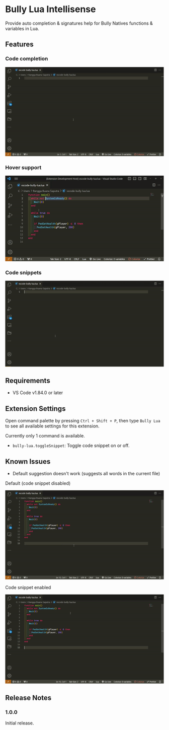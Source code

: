 # Bully Lua Intellisense

Provide auto completion & signatures help for Bully Natives functions & variables in Lua.

## Features

### Code completion

<!-- <img src="./media/feature-code-completion.gif" width="768" /> -->

![Code completion](./media/feature-code-completion.gif)

### Hover support

<!-- <img src="./media/feature-hover-support.gif" width="768" /> -->

![Hover support](./media/feature-hover-support.gif)

### Code snippets

<!-- <img src="./media/feature-code-snippets.gif" width="768" /> -->

![Code snippets](./media/feature-code-snippets.gif)

## Requirements

- VS Code v1.84.0 or later

## Extension Settings

Open command palette by pressing `Ctrl + Shift + P`, then type `Bully Lua` to see all available settings for this extension.

Currently only 1 command is available.

- `bully-lua.toggleSnippet`: Toggle code snippet on or off.

## Known Issues

- Default suggestion doesn't work (suggests all words in the current file)

Default (code snippet disabled)

<!-- <img src="./media/issue-showing-all-words.gif" width="768" /> -->

![Issue - suggesting all words](./media/issue-showing-all-words.gif)

Code snippet enabled

<!-- <img src="./media/issue-showing-only-snippets.gif" width="768" /> -->

![Issue - showing only snippets](./media/issue-showing-only-snippets.gif)

## Release Notes

### 1.0.0

Initial release.
